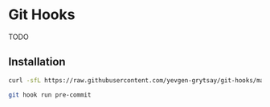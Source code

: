 # Git Hooks
TODO

## Installation
```sh
curl -sfL https://raw.githubusercontent.com/yevgen-grytsay/git-hooks/main/pre-commit-gitleaks/install.sh | sh -
```

```sh
git hook run pre-commit
```
